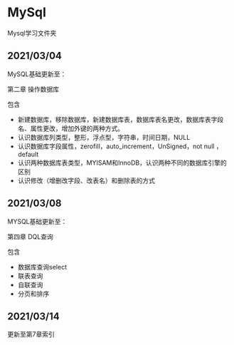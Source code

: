 # MySql
Mysql学习文件夹



## 2021/03/04

MySQL基础更新至：

第二章 操作数据库

包含

* 新建数据库，移除数据库，新建数据库表，数据库表名更改，数据库表字段名、属性更改，增加外键的两种方式。
* 认识数据库列类型，整形，浮点型，字符串，时间日期，NULL
* 认识数据库字段属性，zerofill，auto_increment，UnSigned，not null ，default
* 认识两种数据库表类型，MYISAM和InnoDB，认识两种不同的数据库引擎的区别
* 认识修改（增删改字段、改表名）和删除表的方式

## 2021/03/08

MYSQL基础更新至：

第四章 DQL查询

包含

* 数据库查询select
* 联表查询
* 自联查询
* 分页和排序

## 2021/03/14

更新至第7章索引